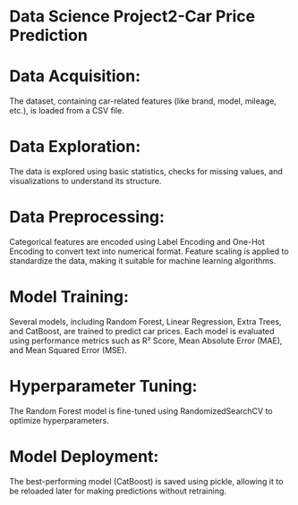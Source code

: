 # Data Science Project2-Car Price Prediction

# Data Acquisition: 
The dataset, containing car-related features (like brand, model, mileage, etc.), is loaded from a CSV file.

# Data Exploration:
The data is explored using basic statistics, checks for missing values, and visualizations to understand its structure.

# Data Preprocessing:
Categorical features are encoded using Label Encoding and One-Hot Encoding to convert text into numerical format.
Feature scaling is applied to standardize the data, making it suitable for machine learning algorithms.

# Model Training:
Several models, including Random Forest, Linear Regression, Extra Trees, and CatBoost, are trained to predict car prices.
Each model is evaluated using performance metrics such as R² Score, Mean Absolute Error (MAE), and Mean Squared Error (MSE).

# Hyperparameter Tuning:
The Random Forest model is fine-tuned using RandomizedSearchCV to optimize hyperparameters.

# Model Deployment: 
The best-performing model (CatBoost) is saved using pickle, allowing it to be reloaded later for making predictions without retraining.
